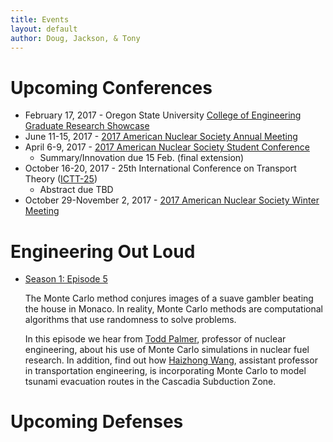 ```yaml
---
title: Events
layout: default
author: Doug, Jackson, & Tony
---
```


# Upcoming Conferences
* February 17, 2017 - Oregon State University [College of Engineering Graduate Research Showcase](http://engineering.oregonstate.edu/graduate-research-showcase-student-information-and-registration)
* June 11-15, 2017 - [2017 American Nuclear Society Annual Meeting](http://ansannual.org)
* April 6-9, 2017 - [2017 American Nuclear Society Student Conference](https://www.ansstudentconference2017.com)
  - Summary/Innovation due 15 Feb. (final extension)
* October 16-20, 2017 - 25th International Conference on Transport Theory ([ICTT-25](https://ictt-2017.llnl.gov))
  - Abstract due TBD
* October 29-November 2, 2017 - [2017 American Nuclear Society Winter Meeting](http://www.ans.org/meetings/c_1)
  

# Engineering Out Loud

* [Season 1: Episode 5](http://engineering.oregonstate.edu/episode-5-odds-ends)

  The Monte Carlo method conjures images of a suave gambler beating the house in Monaco. In reality, Monte Carlo methods are computational algorithms that use randomness to solve problems. 

  In this episode we hear from [Todd Palmer](http://ne.oregonstate.edu/todd-s-palmer), professor of nuclear engineering, about his use of Monte Carlo simulations in nuclear fuel research. In addition, find out how [Haizhong Wang](http://cce.oregonstate.edu/wang), assistant professor in transportation engineering, is incorporating Monte Carlo to model tsunami evacuation routes in the Cascadia Subduction Zone.
  
# Upcoming Defenses
